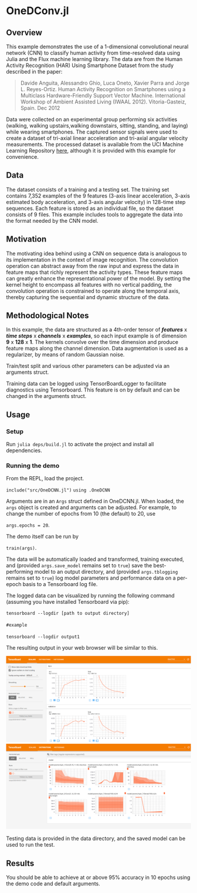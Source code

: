 # OneDConv.jl
## Overview

This example demonstrates the use of a 1-dimensional convolutional neural network (CNN) to classify human activity from time-resolved data using Julia and the Flux machine learning library.  The data are from the Human Activity Recognition (HAR) Using Smartphone Dataset from the study described in the paper:
> Davide Anguita, Alessandro Ghio, Luca Oneto, Xavier Parra and Jorge L. Reyes-Ortiz. Human Activity Recognition on Smartphones using a Multiclass Hardware-Friendly Support Vector Machine. International Workshop of Ambient Assisted Living (IWAAL 2012). Vitoria-Gasteiz, Spain. Dec 2012

Data were collected on an experimental group performing six activities (walking, walking upstairs,walking downstairs, sitting, standing, and laying) while wearing smartphones.  The captured sensor signals were used to create a dataset of tri-axial linear acceleration
and tri-axial angular velocity measurements.  The processed dataset is available from the UCI Machine Learning Repository [here](https://archive.ics.uci.edu/ml/datasets/human+activity+recognition+using+smartphones), although
it is provided with this example for convenience.

## Data

The dataset consists of a training and a testing set.  The training set contains 7,352 examples of the 9 features (3-axis linear acceleration, 3-axis estimated body acceleration, and 3-axis angular velocity) in 
128-time step sequences.  Each feature is stored as an individual file, so the dataset consists of 9 files.  This example includes tools to aggregate the data into the format needed by the 
CNN model.

## Motivation

The motivating idea behind using a CNN on sequence data is analogous to its implementation in the context of image recognition.  The convolution operation can abstract away from the raw input
and express the data in feature maps that richly represent the activity types.  These feature maps can greatly enhance the representational power of the model.  By setting the kernel height to encompass all features with no vertical padding, the convolution operation is constrained to operate along the temporal axis, thereby capturing the sequential and dynamic structure of the data.

## Methodological Notes

In this example, the data are structured as a 4th-order tensor of ***features*** x ***time steps*** x ***channels*** x ***examples***, so each input example is of dimension **9** x **128** x **1**. The kernels convolve over the time dimension and produce feature maps along the channel dimension.  Data augmentation is used as a regularizer, by means of random Gaussian noise.

Train/test split and various other parameters can be adjusted via an arguments struct.

Training data can be logged using
TensorBoardLogger to facilitate diagnostics using Tensorboard.  This feature is on by default and can be changed in the arguments struct.

## Usage

### Setup

Run `julia deps/build.jl` to activate the project and install all dependencies.

### Running the demo

From the REPL, load the project.

`include("src/OneDCNN.jl")`
`using .OneDCNN`

Arguments are in an `Args` struct defined in OneDCNN.jl.  When loaded, the `args` object is created and arguments can be adjusted.  For example, to change the number of epochs from 10 (the default) to 20, use

`args.epochs = 20`.

The demo itself can be run by 

`train(args)`.

The data will be automatically loaded and transformed, training executed, and (provided `args.save_model` remains set to `true`) save the best-performing model to an output directory,
and (provided `args.tblogging` remains set to `true`) log model parameters and performance data on a per-epoch basis to a Tensorboard log file.

The logged data can be visualized by running the following command (assuming you have installed Tensorboard via pip):
```
tensorboard --logdir [path to output directory]

#example

tensorboard --logdir output1
```
The resulting output in your web browser will be similar to this.

![img1](img/tensorboard_img.PNG)
![img2](img/tnsorboard1_img2.PNG)

Testing data is provided in the data directory, and the saved model can be used to run the test.

## Results

You should be able to achieve at or above 95% accuracy in 10 epochs using the demo code and default arguments.
